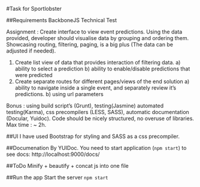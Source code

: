#Task for Sportlobster

##Requirements
BackboneJS Technical Test

Assignment : Create interface to view event predictions. Using the data provided, developer should visualise data by grouping and ordering them. Showcasing routing, filtering, paging, is a big plus (The data can be adjusted if needed).

1. Create list view of data that provides interaction of filtering data.
a) ability to select a prediction
b) ability to enable/disable predictions that were predicted
2. Create separate routes for different pages/views of the end solution
a) ability to navigate inside a single event, and separately review it’s predictions.
b) using url parameters

Bonus : using build script’s (Grunt), testing(Jasmine) automated testing(Karma), css precompilers (LESS, SASS), automatic documentation (Docular, Yuidoc).
Code should be nicely structured, no overuse of libraries. Max time : ~ 2h.

##UI
I have used Bootstrap for styling and SASS as a css precompiler.

##Documenation
By YUIDoc. You need to start application (``` npm start ```) to see docs: http://localhost:9000/docs/

##ToDo
Minify + beautify + concat js into one file

##Run the app
Start the server
``` npm start ```